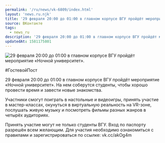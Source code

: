```yaml
---
permalink: '/ru/news/vk-6809/index.html'
layout: 'news.ru.njk'
title: '29 февраля 20:00 до 01:00 в главном корпусе ВГУ пройдёт мероприятие «Ночной университет».'
source: ВКонтакте
tags:
  - news_ru
description: '29 февраля 20:00 до 01:00 в главном корпусе ВГУ пройдёт мероприятие «Ночной университет».'
updatedAt: 1581175801
---
```

![29 февраля 20:00 до 01:00 в главном корпусе ВГУ пройдёт мероприятие «Ночной университет».](https://sun9-48.userapi.com/impg/c856016/v856016782/1efe70/Y1zpcHytBuM.jpg?size=1280x720&quality=96&proxy=1&sign=e40ef2064f9b397a555f4602c00bd372&c_uniq_tag=HA2TJhnqlzhPJ7fdi2M46RzRwE24VuCcpa0L8uLI4yk&type=album)

#ГостевойПост

29 февраля 20:00 до 01:00 в главном корпусе ВГУ пройдёт мероприятие «Ночной университет». На нем соберутся студенты, чтобы хорошо провести время и завести новые знакомства.

Участники смогут поиграть в настольные и видеоигры, принять участие в мастер-классах, окунуться в виртуальную реальность на VR-зоне, послушать живую музыку и посмотреть фильмы разных жанров в четырёх аудиториях.

Принять участие могут не только студенты ВГУ. Вход по паспорту разрешён всем желающим.
Для участия необходимо ознакомиться с правилами и зарегистрироваться по ссылке: vk.cc/akOg4m
